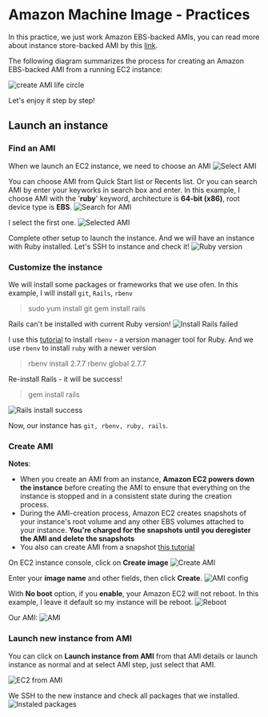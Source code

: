 # Amazon Machine Image - Practices
In this practice, we just work Amazon EBS-backed AMIs, you can read more about instance store-backed AMI by this [link](https://docs.aws.amazon.com/AWSEC2/latest/UserGuide/creating-an-ami-instance-store.html).

The following diagram summarizes the process for creating an Amazon EBS-backed AMI from a running EC2 instance:

![create AMI life circle](./images/create_ami_life_circle.png)

Let's enjoy it step by step!
## Launch an instance

### Find an AMI
When we launch an EC2 instance, we need to choose an AMI
![Select AMI](./images/select_ami.png)

You can choose AMI from Quick Start list or Recents list. Or you can search AMI by enter your keyworks in search box and enter. In this example, I choose AMI with the '**ruby**' keyword, architecture is **64-bit (x86)**, root device type is **EBS**.
![Search for AMI](./images/search_ami.png)

I select the first one.
![Selected AMI](./images/selected_ami.png)

Complete other setup to launch the instance. And we will have an instance with Ruby installed.
Let's SSH to instance and check it!
![Ruby version](./images/ruby_version.png)
### Customize the instance
We will install some packages or frameworks that we use ofen.
In this example, I will install ```git```, ```Rails```, ```rbenv```
> sudo yum install git
> gem install rails

Rails can't be installed with current Ruby version!
![Install Rails failed](./images/rails_failed.png)

I use this [tutorial](https://www.linkedin.com/pulse/how-install-ruby-centos-7-amal-krishna-r/?trk=public_profile_article_view) to install ```rbenv``` - a version manager tool for Ruby.
And we use ```rbenv``` to install ```ruby``` with a newer version
> rbenv install 2.7.7
> rbenv global 2.7.7

Re-install Rails - it will be success!
> gem install rails

![Rails install success](./images/rails_success.png)

Now, our instance has ```git, rbenv, ruby, rails```.

### Create AMI
**Notes**: 
  - When you create an AMI from an instance, **Amazon EC2 powers down the instance** before creating the AMI to ensure that everything on the instance is stopped and in a consistent state during the creation process.
  - During the AMI-creation process, Amazon EC2 creates snapshots of your instance's root volume and any other EBS volumes attached to your instance. **You're charged for the snapshots until you deregister the AMI and delete the snapshots**
  - You also can create AMI from a snapshot [this tutorial](https://docs.aws.amazon.com/AWSEC2/latest/UserGuide/creating-an-ami-ebs.html#creating-launching-ami-from-snapshot)

On EC2 instance console, click on **Create image**
![Create AMI](./images/create_ami.png)

Enter your **image name** and other fields, then click **Create**.
![AMI config](./images/ami_config.png)

With **No boot** option, if you **enable**, your Amazon EC2 will not reboot. In this example, I leave it default so my instance will be reboot.
![Reboot](./images/closes_connection.png)

Our AMI:
![AMI](./images/ami.png)

### Launch new instance from AMI
You can click on **Launch instance from AMI** from that AMI details or launch instance as normal and at select AMI step, just select that AMI.

![EC2 from AMI](./images/ec2_from_ami.png)

We SSH to the new instance and check all packages that we installed.
![Instaled packages](./images/installed_packages.png)


